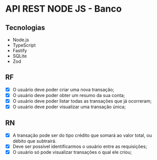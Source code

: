 # API REST NODE JS - Banco

## Tecnologias
- Node.js
- TypeScript
- Fastify
- SQLite
- Zod

## RF

- [x] O usuário deve poder criar uma nova transação;
- [x] O usuário deve poder obter um resumo da sua conta;
- [x] O usuário deve poder listar todas as transações que já ocorreram;
- [x] O usuário deve poder visualizar uma transação única;

## RN

- [x] A transação pode ser do tipo crédito que somará ao valor total, ou débito que subtrairá.
- [x] Deve ser possível identificarmos o usuário entre as requisições;
- [x] O usuário só pode visualizar transações o qual ele criou;
